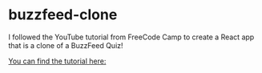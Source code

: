# buzzfeed-clone

I followed the YouTube tutorial from FreeCode Camp to create a React app that is a clone of a BuzzFeed Quiz!

[You can find the tutorial here:](https://youtu.be/qkQr42DmaEE)
